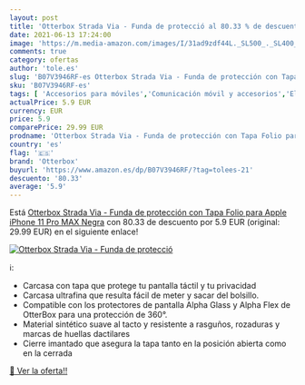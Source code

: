 ```yaml
---
layout: post
title: 'Otterbox Strada Via - Funda de protecció al 80.33 % de descuento'
date: 2021-06-13 17:24:00
image: 'https://m.media-amazon.com/images/I/31ad9zdf44L._SL500_._SL400_.jpg'
comments: true
category: ofertas
author: 'tole.es'
slug: 'B07V3946RF-es Otterbox Strada Via - Funda de protección con Tapa Folio...'
sku: 'B07V3946RF-es'
tags: [ 'Accesorios para móviles','Comunicación móvil y accesorios','Electrónica','Fundas cartucheras para móviles','Fundas y carcasas para teléfonos móviles','apple','iphone','otterbox', ]
actualPrice: 5.9 EUR
currency: EUR
price: 5.9
comparePrice: 29.99 EUR
prodname: 'Otterbox Strada Via - Funda de protección con Tapa Folio para Apple iPhone 11 Pro MAX  Negra'
country: 'es'
flag: '🇪🇸'
brand: 'Otterbox'
buyurl: 'https://www.amazon.es/dp/B07V3946RF/?tag=tolees-21'
descuento: '80.33'
average: '5.9'
---
```


Está [Otterbox Strada Via - Funda de protección con Tapa Folio para Apple iPhone 11 Pro MAX  Negra](https://www.amazon.es/dp/B07V3946RF/?tag=tolees-21) con 80.33 de descuento por 5.9 EUR (original: 29.99 EUR) en el siguiente enlace!

[![Otterbox Strada Via - Funda de protecció](https://m.media-amazon.com/images/I/31ad9zdf44L._SL500_._SL400_.jpg)](https://www.amazon.es/dp/B07V3946RF/?tag=tolees-21)

ℹ️:

- Carcasa con tapa que protege tu pantalla táctil y tu privacidad
- Carcasa ultrafina que resulta fácil de meter y sacar del bolsillo.
- Compatible con los protectores de pantalla Alpha Glass y Alpha Flex de OtterBox para una protección de 360°.
- Material sintético suave al tacto y resistente a rasguños, rozaduras y marcas de huellas dactilares
- Cierre imantado que asegura la tapa tanto en la posición abierta como en la cerrada

[🛒 Ver la oferta!!](https://www.amazon.es/dp/B07V3946RF/?tag=tolees-21)
